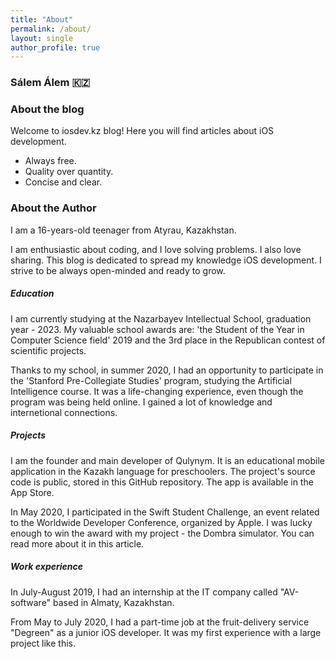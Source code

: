 ```yaml
---
title: "About"
permalink: /about/
layout: single
author_profile: true
---
```


### Sálem Álem 🇰🇿

### About the blog 

Welcome to iosdev.kz blog! Here you will find articles about iOS development. 
- Always free.  
- Quality over quantity. 
- Concise and clear. 


### About the Author 
I am a 16-years-old teenager from Atyrau, Kazakhstan.  

I am enthusiastic about coding, and I love solving problems. I also love sharing. This blog is dedicated to spread my knowledge iOS development. I strive to be always open-minded and ready to grow. 

##### Education  

I am currently studying at the Nazarbayev Intellectual School, graduation year - 2023. My valuable school awards are: 'the Student of the Year in Computer Science field' 2019 and the 3rd place in the Republican contest of scientific projects.

Thanks to my school, in summer 2020, I had an opportunity to participate in the 'Stanford Pre-Collegiate Studies' program, studying the Artificial Intelligence course. It was a life-changing experience, even though the program was being held online. I gained a lot of knowledge and internetional connections.

##### Projects 

I am the founder and main developer of Qulynym. It is an educational mobile application in the Kazakh language for preschoolers.
The project's source code is public, stored in this GitHub repository.
The app is available in the App Store.

In May 2020, I participated in the Swift Student Challenge, an event related to the Worldwide Developer Conference, organized by Apple.
I was lucky enough to win the award with my project - the Dombra simulator.
You can read more about it in this article.


##### Work experience  

In July-August 2019, I had an internship at the IT company called "AV-software" based in Almaty, Kazakhstan.

From May to July 2020, I had a part-time job at the fruit-delivery service "Degreen" as a junior iOS developer. It was my first experience with a large project like this.



